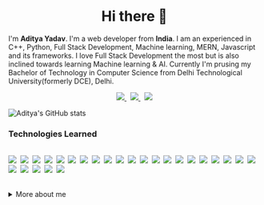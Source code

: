 
<h1 align="center">
  Hi there 👋
</h1>
<p>
  I'm <b>Aditya Yadav</b>. I'm a web developer from <b>India</b>. I am an experienced in C++, Python, Full Stack Development, Machine learning, MERN, Javascript and its frameworks. I love Full Stack Development the most but is also inclined towards learning Machine learning & AI. Currently I'm prusing my Bachelor of Technology in Computer Science from Delhi Technological University(formerly DCE), Delhi. 
</p>
<p align="center">
  <a href="https://www.linkedin.com/in/aditya-yadav-800a7a21a/">
    <img src="https://img.shields.io/badge/linkedin-%230077B5.svg?&style=for-the-badge&logo=linkedin&logoColor=white" />
  </a>&nbsp;
  <a href="https://twitter.com/Aditya012552">
    <img src="https://img.shields.io/badge/Twitter-1DA1F2?style=for-the-badge&logo=twitter&logoColor=white" />
  </a>&nbsp;
  <a href="mailto:adityayadav012552@gmail.com">
    <img src="https://img.shields.io/badge/Gmail-D14836?style=for-the-badge&logo=gmail&logoColor=white" />
  </a>  
<!--   <a href="https://codeforces.com/profile/adityayadav">
    <img src="https://img.shields.io/badge/Codeforces-445f9d?style=for-the-badge&logo=Codeforces&logoColor=white" />
  </a>&nbsp;
  <a href="https://leetcode.com/adityayadav012552/">
    <img src="https://img.shields.io/badge/-LeetCode-FFA116?style=for-the-badge&logo=LeetCode&logoColor=black" />
  </a>&nbsp; -->
</p>
<img src="https://github-readme-stats.vercel.app/api?username=adityayadav012552&show_icons=true&theme=transparent&include_all_commits=true" alt="Aditya's GitHub stats" />

<h3>Technologies Learned</h3>
  <p>
    </br>
    <img src="https://img.shields.io/badge/C%2B%2B-00599C?style=for-the-badge&logo=c%2B%2B&logoColor=white" />&nbsp;
    <img src="https://img.shields.io/badge/HTML5-E34F26?style=for-the-badge&logo=html5&logoColor=white" />&nbsp;
    <img src="https://img.shields.io/badge/CSS3-1572B6?style=for-the-badge&logo=css3&logoColor=white" />&nbsp;
    <img src="https://img.shields.io/badge/JavaScript-323330?style=for-the-badge&logo=javascript&logoColor=F7DF1E" />&nbsp;
    <img src="https://img.shields.io/badge/React-20232A?style=for-the-badge&logo=react&logoColor=61DAFB" />&nbsp;
    <img src="https://img.shields.io/badge/Tailwind_CSS-38B2AC?style=for-the-badge&logo=tailwind-css&logoColor=white" />&nbsp;
    <img src="https://img.shields.io/badge/Material%20UI-007FFF?style=for-the-badge&logo=mui&logoColor=white" />&nbsp;
    <img src="https://img.shields.io/badge/Node.js-339933?style=for-the-badge&logo=nodedotjs&logoColor=white" />&nbsp;
    <img src="https://img.shields.io/badge/npm-CB3837?style=for-the-badge&logo=npm&logoColor=white" />&nbsp;
    <img src="https://img.shields.io/badge/Express.js-000000?style=for-the-badge&logo=express&logoColor=white" />&nbsp;
    <img src="https://img.shields.io/badge/MongoDB-4EA94B?style=for-the-badge&logo=mongodb&logoColor=white" />&nbsp;
    <img src="https://img.shields.io/badge/Figma-F24E1E?style=for-the-badge&logo=figma&logoColor=white" />&nbsp;
    <img src="https://img.shields.io/badge/Canva-%2300C4CC.svg?&style=for-the-badge&logo=Canva&logoColor=white" />&nbsp;
    <img src="https://img.shields.io/badge/Vite-B73BFE?style=for-the-badge&logo=vite&logoColor=FFD62E" />&nbsp;
    <img src="https://img.shields.io/badge/next.js-000000?style=for-the-badge&logo=nextdotjs&logoColor=white" />&nbsp;
    <img src="https://img.shields.io/badge/firebase-ffca28?style=for-the-badge&logo=firebase&logoColor=black" />&nbsp;
    <img src="https://img.shields.io/badge/PostgreSQL-316192?style=for-the-badge&logo=postgresql&logoColor=white" />&nbsp;
    <img src="https://img.shields.io/badge/MySQL-005C84?style=for-the-badge&logo=mysql&logoColor=white" />&nbsp;
    <img src="https://img.shields.io/badge/Postman-FF6C37?style=for-the-badge&logo=Postman&logoColor=white" />&nbsp;
    <img src="https://img.shields.io/badge/Bootstrap-563D7C?style=for-the-badge&logo=bootstrap&logoColor=white" />&nbsp;
    <img src="https://img.shields.io/badge/TypeScript-007ACC?style=for-the-badge&logo=typescript&logoColor=white" />&nbsp;
    <img src="https://img.shields.io/badge/eslint-3A33D1?style=for-the-badge&logo=eslint&logoColor=white" />&nbsp;
    <img src="https://img.shields.io/badge/Python-FFD43B?style=for-the-badge&logo=python&logoColor=blue" />&nbsp;
    <img src="https://img.shields.io/badge/Numpy-777BB4?style=for-the-badge&logo=numpy&logoColor=white" />&nbsp;
    <img src="https://img.shields.io/badge/Pandas-2C2D72?style=for-the-badge&logo=pandas&logoColor=white" />&nbsp;
    <img src="https://img.shields.io/badge/Plotly-239120?style=for-the-badge&logo=plotly&logoColor=white" />&nbsp;
  </p>

</br>
<details>
<summary>More about me</summary>
    <p>
      I started with learning Java then switched to C++. Similarly started Mobile Development but switched to Full Stack Development. Never regretted that decision ever since.
      I love learning and discussing about new technologies. I love to drink Cold Coffee and listen to songs while programming.
    </p>
</details>

